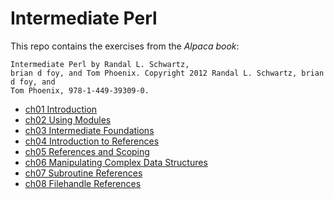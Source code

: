 # Intermediate Perl
This repo contains the exercises from the _Alpaca book_:

```
Intermediate Perl by Randal L. Schwartz,
brian d foy, and Tom Phoenix. Copyright 2012 Randal L. Schwartz, brian d foy, and
Tom Phoenix, 978-1-449-39309-0.
```
- [ch01 Introduction](ch01/)
- [ch02 Using Modules](ch02/)
- [ch03 Intermediate Foundations](ch03/)
- [ch04 Introduction to References](ch04/)
- [ch05 References and Scoping](ch05/)
- [ch06 Manipulating Complex Data Structures](ch06/)
- [ch07 Subroutine References](ch07/)
- [ch08 Filehandle References](ch08/)
